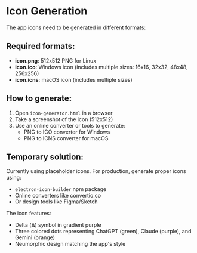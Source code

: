 # Icon Generation

The app icons need to be generated in different formats:

## Required formats:
- **icon.png**: 512x512 PNG for Linux
- **icon.ico**: Windows icon (includes multiple sizes: 16x16, 32x32, 48x48, 256x256)
- **icon.icns**: macOS icon (includes multiple sizes)

## How to generate:

1. Open `icon-generator.html` in a browser
2. Take a screenshot of the icon (512x512)
3. Use an online converter or tools to generate:
   - PNG to ICO converter for Windows
   - PNG to ICNS converter for macOS

## Temporary solution:
Currently using placeholder icons. For production, generate proper icons using:
- `electron-icon-builder` npm package
- Online converters like convertio.co
- Or design tools like Figma/Sketch

The icon features:
- Delta (Δ) symbol in gradient purple
- Three colored dots representing ChatGPT (green), Claude (purple), and Gemini (orange)
- Neumorphic design matching the app's style